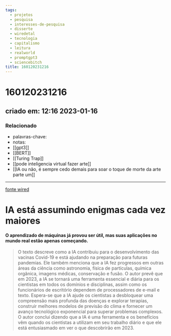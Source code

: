 ```yaml
---
tags:
  - projetos
  - pesquisa
  - interesses-de-pesquisa
  - disserte
  - wiredetal
  - tecnologia
  - capitalismo
  - leitura
  - realworld
  - promptgpt3
  - sciencebitch
title: 160120231216
---
```

# 160120231216
## criado em: 12:16 2023-01-16

### Relacionado
- palavras-chave: 
- notas: 
- [[gpt3]]
- [[BERT]]
- [[Turing Trap]]
- [[pode inteligencia virtual fazer arte]]
- [[IA ou não, é sempre cedo demais para soar o toque de morte da arte parte um]]
---
[fonte wired](https://www.wired.com/story/artificial-intelligence-puzzles/)

# IA está assumindo enigmas cada vez maiores
#### O aprendizado de máquinas já provou ser útil, mas suas aplicações no mundo real estão apenas começando.

>O texto descreve como a IA contribuiu para o desenvolvimento das vacinas Covid-19 e está ajudando na preparação para futuras pandemias. Ele também menciona que a IA fez progressos em outras áreas da ciência como astronomia, física de partículas, química orgânica, imagens médicas, conservação e fusão. O autor prevê que em 2023, a IA se tornará uma ferramenta essencial e diária para os cientistas em todos os domínios e disciplinas, assim como os funcionários de escritório dependem de processadores de e-mail e texto. Espera-se que a IA ajude os cientistas a desbloquear uma compreensão mais profunda das doenças e explorar terapias, construir melhores modelos de previsão do clima e fornecer um avanço tecnológico exponencial para superar problemas complexos. O autor conclui dizendo que a IA é uma ferramenta e os benefícios vêm quando os cientistas a utilizam em seu trabalho diário e que ele está entusiasmado em ver o que descobrirão em 2023.